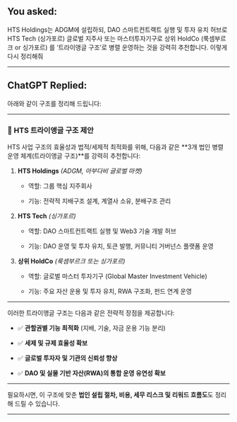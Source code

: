 ## You asked:

HTS Holdings는 ADGM에 설립하되, DAO 스마트컨트랙트 실행 및 투자 유치 허브로 HTS Tech (싱가포르) 글로벌 지주사 또는 마스터투자기구로 상위 HoldCo (룩셈부르크 or 싱가포르) 를 ‘트라이앵글 구조’로 병렬 운영하는 것을 강력히 추천합니다. 이렇게 다시 정리해줘

---

## ChatGPT Replied:

아래와 같이 구조를 정리해 드립니다:

* * *

### 🔺 HTS 트라이앵글 구조 제안

HTS 사업 구조의 효율성과 법적/세제적 최적화를 위해, 다음과 같은 \*\*3개 법인 병렬 운영 체계(트라이앵글 구조)\*\*를 강력히 추천합니다:

1.  **HTS Holdings** _(ADGM, 아부다비 글로벌 마켓)_
    
    *   역할: 그룹 핵심 지주회사
        
    *   기능: 전략적 지배구조 설계, 계열사 소유, 분배구조 관리
        
2.  **HTS Tech** _(싱가포르)_
    
    *   역할: DAO 스마트컨트랙트 실행 및 Web3 기술 개발 허브
        
    *   기능: DAO 운영 및 투자 유치, 토큰 발행, 커뮤니티 거버넌스 플랫폼 운영
        
3.  **상위 HoldCo** _(룩셈부르크 또는 싱가포르)_
    
    *   역할: 글로벌 마스터 투자기구 (Global Master Investment Vehicle)
        
    *   기능: 주요 자산 운용 및 투자 유치, RWA 구조화, 펀드 연계 운영
        

* * *

이러한 트라이앵글 구조는 다음과 같은 전략적 장점을 제공합니다:

*   ✅ **관할권별 기능 최적화** (지배, 기술, 자금 운용 기능 분리)
    
*   ✅ **세제 및 규제 효율성 확보**
    
*   ✅ **글로벌 투자자 및 기관의 신뢰성 향상**
    
*   ✅ **DAO 및 실물 기반 자산(RWA)의 통합 운영 유연성 확보**
    

* * *

필요하시면, 이 구조에 맞춘 **법인 설립 절차, 비용, 세무 리스크 및 리워드 흐름도**도 정리해 드릴 수 있습니다.

---

